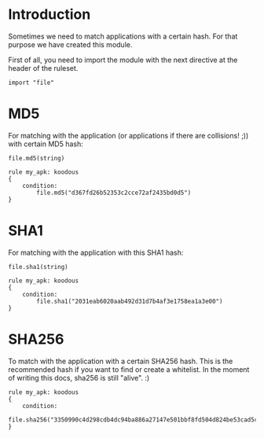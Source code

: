 # Introduction

Sometimes we need to match applications with a certain hash. For that purpose we have created this module.

First of all, you need to import the module with the next directive at the header of the ruleset.

```
import "file"
```
# MD5
For matching with the application (or applications if there are collisions! ;)) with certain MD5 hash:

```
file.md5(string)
```

```
rule my_apk: koodous
{
	condition:
		file.md5("d367fd26b52353c2cce72af2435bd0d5")
}
```

# SHA1
For matching with the application with this SHA1 hash:

```
file.sha1(string)
```

```
rule my_apk: koodous
{
	condition:
		file.sha1("2031eab6020aab492d31d7b4af3e1758ea1a3e00")
}
```

# SHA256
To match with the application with a certain SHA256 hash. This is the recommended hash if you want to find or create a whitelist. In the moment of writing this docs, sha256 is still "alive". :)


```
rule my_apk: koodous
{
	condition:
		file.sha256("3350990c4d298cdb4dc94ba886a27147e501bbf8fd504d824be53cad5cb02142")
}
```
